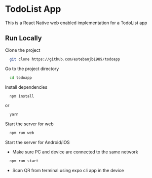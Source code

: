 
# TodoList App

This is a React Native web enabled implementation for a TodoList app


## Run Locally

Clone the project

```bash
  git clone https://github.com/estebanjb1989/todoapp
```

Go to the project directory

```bash
  cd todoapp
```

Install dependencies

```bash
  npm install
```
or
```bash
  yarn
```

Start the server for web

```bash
  npm run web
```

Start the server for Android/iOS
- Make sure PC and device are connected to the same network

```bash
  npm run start
```
- Scan QR from terminal using expo cli app in the device




